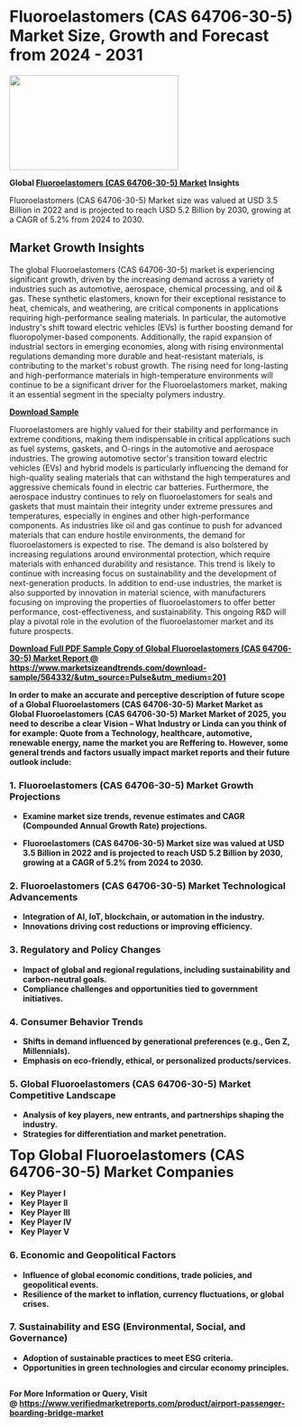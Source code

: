<H1>Fluoroelastomers (CAS 64706-30-5) Market Size, Growth and Forecast from 2024 - 2031</H1><img class="aligncenter size-medium wp-image-584254" src="https://thirdeyenews.in/wp-content/uploads/2024/09/Global-Market-Research-300x168.jpeg" alt="" width="300" height="168" /><p><strong>Global&nbsp;<a href="https://www.marketsizeandtrends.com/download-sample/564332/&amp;utm_source=Pulse&amp;utm_medium=201">Fluoroelastomers (CAS 64706-30-5) Market</a> Insights</strong></p><p>Fluoroelastomers (CAS 64706-30-5) Market size was valued at USD 3.5 Billion in 2022 and is projected to reach USD 5.2 Billion by 2030, growing at a CAGR of 5.2% from 2024 to 2030.</p><p><h2>Market Growth Insights</h2> <p>The global Fluoroelastomers (CAS 64706-30-5) market is experiencing significant growth, driven by the increasing demand across a variety of industries such as automotive, aerospace, chemical processing, and oil & gas. These synthetic elastomers, known for their exceptional resistance to heat, chemicals, and weathering, are critical components in applications requiring high-performance sealing materials. In particular, the automotive industry's shift toward electric vehicles (EVs) is further boosting demand for fluoropolymer-based components. Additionally, the rapid expansion of industrial sectors in emerging economies, along with rising environmental regulations demanding more durable and heat-resistant materials, is contributing to the market's robust growth. The rising need for long-lasting and high-performance materials in high-temperature environments will continue to be a significant driver for the Fluoroelastomers market, making it an essential segment in the specialty polymers industry.</p> <p><strong><a href="#">Download Sample</a></strong></p> <p>Fluoroelastomers are highly valued for their stability and performance in extreme conditions, making them indispensable in critical applications such as fuel systems, gaskets, and O-rings in the automotive and aerospace industries. The growing automotive sector's transition toward electric vehicles (EVs) and hybrid models is particularly influencing the demand for high-quality sealing materials that can withstand the high temperatures and aggressive chemicals found in electric car batteries. Furthermore, the aerospace industry continues to rely on fluoroelastomers for seals and gaskets that must maintain their integrity under extreme pressures and temperatures, especially in engines and other high-performance components. As industries like oil and gas continue to push for advanced materials that can endure hostile environments, the demand for fluoroelastomers is expected to rise. The demand is also bolstered by increasing regulations around environmental protection, which require materials with enhanced durability and resistance. This trend is likely to continue with increasing focus on sustainability and the development of next-generation products. In addition to end-use industries, the market is also supported by innovation in material science, with manufacturers focusing on improving the properties of fluoroelastomers to offer better performance, cost-effectiveness, and sustainability. This ongoing R&D will play a pivotal role in the evolution of the fluoroelastomer market and its future prospects.</p> <p><strong><a href="#"></p><p><span class=""><strong>Download Full PDF Sample Copy of Global Fluoroelastomers (CAS 64706-30-5) Market Report</strong> @ <a href="https://www.marketsizeandtrends.com/download-sample/564332/&amp;utm_source=Pulse&amp;utm_medium=201" target="_blank">https://www.marketsizeandtrends.com/download-sample/564332/&amp;utm_source=Pulse&amp;utm_medium=201</a></span></p><p>In order to make an accurate and perceptive description of future scope of a Global&nbsp;Fluoroelastomers (CAS 64706-30-5) Market Market as Global&nbsp;Fluoroelastomers (CAS 64706-30-5) Market Market of 2025, you need to describe a clear Vision &ndash; What Industry or Linda can you think of for example: Quote from a Technology, healthcare, automotive, renewable energy, name the market you are Reffering to. However, some general trends and factors usually impact market reports and their future outlook include:</p><h3>1.&nbsp;<strong>Fluoroelastomers (CAS 64706-30-5) Market Growth Projections</strong></h3><ul><li>Examine market size trends, revenue estimates and CAGR (Compounded Annual Growth Rate) projections.</li><li><p>Fluoroelastomers (CAS 64706-30-5) Market size was valued at USD 3.5 Billion in 2022 and is projected to reach USD 5.2 Billion by 2030, growing at a CAGR of 5.2% from 2024 to 2030.</p></li></ul><h3>2.&nbsp;<strong>Fluoroelastomers (CAS 64706-30-5) Market Technological Advancements</strong></h3><ul><li>Integration of AI, IoT, blockchain, or automation in the industry.</li><li>Innovations driving cost reductions or improving efficiency.</li></ul><h3>3.&nbsp;<strong>Regulatory and Policy Changes</strong></h3><ul><li>Impact of global and regional regulations, including sustainability and carbon-neutral goals.</li><li>Compliance challenges and opportunities tied to government initiatives.</li></ul><h3>4.&nbsp;<strong>Consumer Behavior Trends</strong></h3><ul><li>Shifts in demand influenced by generational preferences (e.g., Gen Z, Millennials).</li><li>Emphasis on eco-friendly, ethical, or personalized products/services.</li></ul><h3>5.&nbsp;<strong>Global Fluoroelastomers (CAS 64706-30-5) Market Competitive Landscape</strong></h3><ul><li>Analysis of key players, new entrants, and partnerships shaping the industry.</li><li>Strategies for differentiation and market penetration.</li></ul><p data-pm-slice="1 1 []"><span style="color: inherit; font-family: inherit; font-size: 25px;">Top Global Fluoroelastomers (CAS 64706-30-5) Market Companies</span></p><div class="" data-test-id=""><p><li>Key Player I</li><li> Key Player II</li><li> Key Player III</li><li> Key Player IV</li><li> Key Player V</li></p></div><h3>6.&nbsp;<strong>Economic and Geopolitical Factors</strong></h3><ul><li>Influence of global economic conditions, trade policies, and geopolitical events.</li><li>Resilience of the market to inflation, currency fluctuations, or global crises.</li></ul><h3>7.&nbsp;<strong>Sustainability and ESG (Environmental, Social, and Governance)</strong></h3><ul><li>Adoption of sustainable practices to meet ESG criteria.</li><li>Opportunities in green technologies and circular economy principles.</li></ul><h2><strong style="font-size: 14px;">For More Information or Query, Visit @&nbsp;</strong><a style="background-color: #ffffff; font-size: 14px;" href="https://www.marketsizeandtrends.com/report/fluoroelastomers-cas-64706-30-5-market/" target="_blank">https://www.verifiedmarketreports.com/product/airport-passenger-boarding-bridge-market</a></h2>
